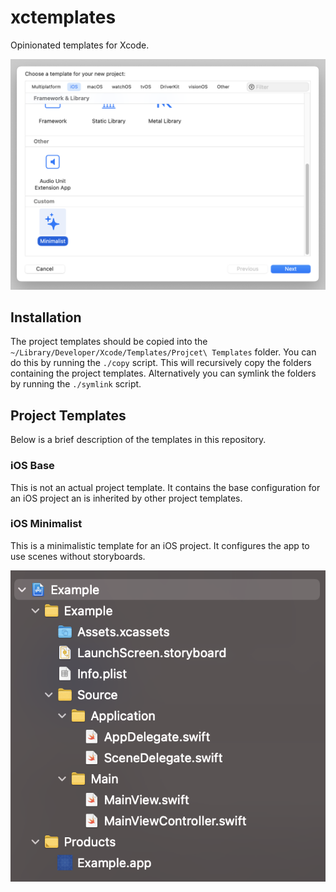 # xctemplates

Opinionated templates for Xcode.

![](https://raw.githubusercontent.com/simonbs/xctemplates/master/imgs/header.png)

## Installation

The project templates should be copied into the  `~/Library/Developer/Xcode/Templates/Projcet\ Templates` folder. You can do this by running the `./copy` script. This will recursively copy the folders containing the project templates. Alternatively you can symlink the folders by running the `./symlink` script. 

## Project Templates

Below is a brief description of the templates in this repository.

### iOS Base

This is not an actual project template. It contains the base configuration for an iOS project an is inherited by other project templates.

### iOS Minimalist

This is a minimalistic template for an iOS project. It configures the app to use scenes without storyboards.

![](https://raw.githubusercontent.com/simonbs/xctemplates/master/imgs/ios_minimalist.png)
